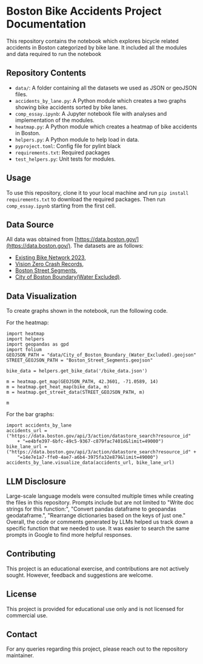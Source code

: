 # Boston Bike Accidents Project Documentation

This repository contains the notebook which explores bicycle related accidents in Boston categorized by bike lane. It included all the modules and data required to run the notebook

## Repository Contents

- `data/`: A folder containing all the datasets we used as JSON or geoJSON files.
- `accidents_by_lane.py`: A Python module which creates a two graphs showing bike accidents sorted by bike lanes.
- `comp_essay.ipynb`: A Jupyter notebook file with analyses and implementation of the modules.
- `heatmap.py`: A Python module which creates a heatmap of bike accidents in Boston.
- `helpers.py`: A Python module to help load in data.
- `pyproject.toml`: Config file for pylint black
- `requirements.txt`: Required packages
- `test_helpers.py`: Unit tests for modules.


## Usage

To use this repository, clone it to your local machine and run `pip install requirements.txt` to download the required packages. Then run `comp_essay.ipynb` starting from the first cell.

## Data Source

All data was obtained from [https://data.boston.gov/](https://data.boston.gov/). The datasets are as follows:
- [Existing Bike Network 2023](https://data.boston.gov/dataset/existing-bike-network-2023), 
- [Vision Zero Crash Records](https://data.boston.gov/dataset/vision-zero-crash-records), 
- [Boston Street Segments](https://data.boston.gov/dataset/boston-street-segments),
- [City of Boston Boundary(Water Excluded)](https://data.boston.gov/dataset/city-of-boston-boundary-water-excluded). 

## Data Visualization

To create graphs shown in the notebook, run the following code. 

For the heatmap:

    import heatmap
    import helpers
    import geopandas as gpd
    import folium
    GEOJSON_PATH = "data/City_of_Boston_Boundary_(Water_Excluded).geojson"
    STREET_GEOJSON_PATH = "Boston_Street_Segments.geojson"

    bike_data = helpers.get_bike_data('/bike_data.json')

    m = heatmap.get_map(GEOJSON_PATH, 42.3601, -71.0589, 14)
    m = heatmap.get_heat_map(bike_data, m)
    m = heatmap.get_street_data(STREET_GEOJSON_PATH, m)

    m

For the bar graphs:
    
    import accidents_by_lane
    accidents_url = ("https://data.boston.gov/api/3/action/datastore_search?resource_id"
        + "=e4bfe397-6bfc-49c5-9367-c879fac7401d&limit=49000")
    bike_lane_url = ("https://data.boston.gov/api/3/action/datastore_search?resource_id" +
        "=14e7e1a7-ffe0-4ae7-a6b4-3975fa32e879&limit=49000")
    accidents_by_lane.visualize_data(accidents_url, bike_lane_url)

## LLM Disclosure

Large-scale language models were consulted multiple times while creating the files in this repository. Prompts include but are not limited to "Write doc strings for this function:", "Convert pandas dataframe to geopandas geodataframe.", "Rearrange dictionaries based on the keys of just one." Overall, the code or comments generated by LLMs helped us track down a specific function that we needed to use. It was easier to search the same prompts in Google to find more helpful responses.

## Contributing

This project is an educational exercise, and contributions are not actively sought. However, feedback and suggestions are welcome.

## License

This project is provided for educational use only and is not licensed for commercial use.

## Contact

For any queries regarding this project, please reach out to the repository maintainer.
